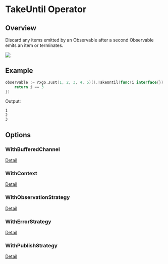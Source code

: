 # TakeUntil Operator

## Overview

Discard any items emitted by an Observable after a second Observable emits an item or terminates.

![](http://reactivex.io/documentation/operators/images/takeUntil.png)

## Example

```go
observable := rxgo.Just(1, 2, 3, 4, 5)().TakeUntil(func(i interface{}) bool {
	return i == 3
})
```

Output:

```
1
2
3
```

## Options

### WithBufferedChannel

[Detail](options.md#withbufferedchannel)

### WithContext

[Detail](options.md#withcontext)

### WithObservationStrategy

[Detail](options.md#withobservationstrategy)

### WithErrorStrategy

[Detail](options.md#witherrorstrategy)

### WithPublishStrategy

[Detail](options.md#withpublishstrategy)